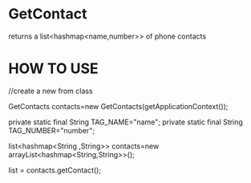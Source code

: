 GetContact
==========

returns a list&lt;hashmap&lt;name,number>> of phone contacts

HOW TO USE
============
//create a new from class

GetContacts contacts=new GetContacts(getApplicationContext());

private static final String TAG_NAME="name";
private static final String TAG_NUMBER="number";

list<hashmap<String ,String>> contacts=new arrayList<hashmap<String,String>>();


list = contacts.getContact();

